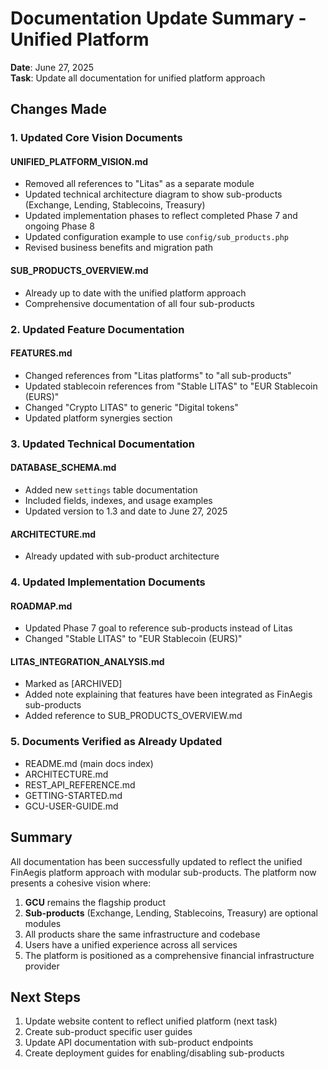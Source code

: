 # Documentation Update Summary - Unified Platform

**Date**: June 27, 2025  
**Task**: Update all documentation for unified platform approach

## Changes Made

### 1. Updated Core Vision Documents

#### UNIFIED_PLATFORM_VISION.md
- Removed all references to "Litas" as a separate module
- Updated technical architecture diagram to show sub-products (Exchange, Lending, Stablecoins, Treasury)
- Updated implementation phases to reflect completed Phase 7 and ongoing Phase 8
- Updated configuration example to use `config/sub_products.php`
- Revised business benefits and migration path

#### SUB_PRODUCTS_OVERVIEW.md
- Already up to date with the unified platform approach
- Comprehensive documentation of all four sub-products

### 2. Updated Feature Documentation

#### FEATURES.md
- Changed references from "Litas platforms" to "all sub-products"
- Updated stablecoin references from "Stable LITAS" to "EUR Stablecoin (EURS)"
- Changed "Crypto LITAS" to generic "Digital tokens"
- Updated platform synergies section

### 3. Updated Technical Documentation

#### DATABASE_SCHEMA.md
- Added new `settings` table documentation
- Included fields, indexes, and usage examples
- Updated version to 1.3 and date to June 27, 2025

#### ARCHITECTURE.md
- Already updated with sub-product architecture

### 4. Updated Implementation Documents

#### ROADMAP.md
- Updated Phase 7 goal to reference sub-products instead of Litas
- Changed "Stable LITAS" to "EUR Stablecoin (EURS)"

#### LITAS_INTEGRATION_ANALYSIS.md
- Marked as [ARCHIVED]
- Added note explaining that features have been integrated as FinAegis sub-products
- Added reference to SUB_PRODUCTS_OVERVIEW.md

### 5. Documents Verified as Already Updated

- README.md (main docs index)
- ARCHITECTURE.md
- REST_API_REFERENCE.md
- GETTING-STARTED.md
- GCU-USER-GUIDE.md

## Summary

All documentation has been successfully updated to reflect the unified FinAegis platform approach with modular sub-products. The platform now presents a cohesive vision where:

1. **GCU** remains the flagship product
2. **Sub-products** (Exchange, Lending, Stablecoins, Treasury) are optional modules
3. All products share the same infrastructure and codebase
4. Users have a unified experience across all services
5. The platform is positioned as a comprehensive financial infrastructure provider

## Next Steps

1. Update website content to reflect unified platform (next task)
2. Create sub-product specific user guides
3. Update API documentation with sub-product endpoints
4. Create deployment guides for enabling/disabling sub-products